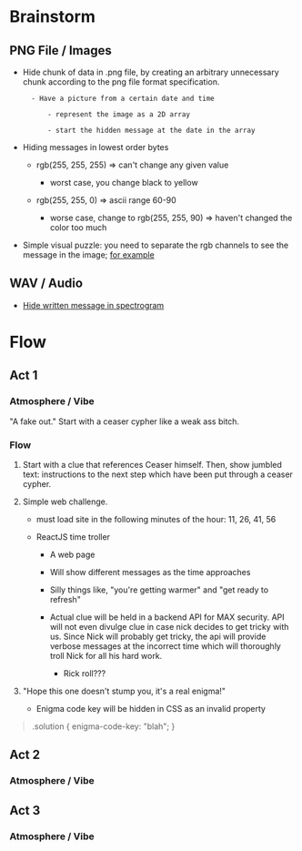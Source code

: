 # Brainstorm

## PNG File / Images

- Hide chunk of data in .png file, by creating an arbitrary unnecessary chunk
    according to the png file format specification.

        - Have a picture from a certain date and time

            - represent the image as a 2D array

            - start the hidden message at the date in the array

- Hiding messages in lowest order bytes

    - rgb(255, 255, 255) => can't change any given value

        - worst case, you change black to yellow

    - rgb(255, 255,  0) => ascii range 60-90

        - worse case, change to rgb(255, 255, 90) => haven't changed the color
            too much

- Simple visual puzzle: you need to separate the rgb channels to see the message
    in the image; [for example](https://en.wikipedia.org/wiki/File:Steganography.png)

## WAV / Audio

- [Hide written message in spectrogram](https://upload.wikimedia.org/wikipedia/commons/5/57/Wikipedia_wavefile_by_Coagula_-_logarihtmic_spectrogram.svg)


# Flow

## Act 1

### Atmosphere / Vibe

"A fake out." Start with a ceaser cypher like a weak ass bitch.


### Flow

1. Start with a clue that references Ceaser himself. Then, show jumbled text:
    instructions to the next step which have been put through a ceaser cypher.


2. Simple web challenge.

    - must load site in the following minutes of the hour: 11, 26, 41, 56

    - ReactJS time troller

        - A web page

        - Will show different messages as the time approaches

        - Silly things like, "you're getting warmer" and "get ready to refresh"

        - Actual clue will be held in a backend API for MAX security. API will
            not even divulge clue in case nick decides to get tricky with us.
            Since Nick will probably get tricky, the api will provide verbose
            messages at the incorrect time which will thoroughly troll Nick
            for all his hard work.

            - Rick roll???

3. "Hope this one doesn't stump you, it's a real enigma!"

    - Enigma code key will be hidden in CSS as an invalid property

>.solution {
>    enigma-code-key: "blah";
>}


## Act 2


### Atmosphere / Vibe

## Act 3




### Atmosphere / Vibe


